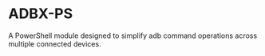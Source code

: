 # ADBX-PS
A PowerShell module designed to simplify adb command operations across multiple connected devices.
